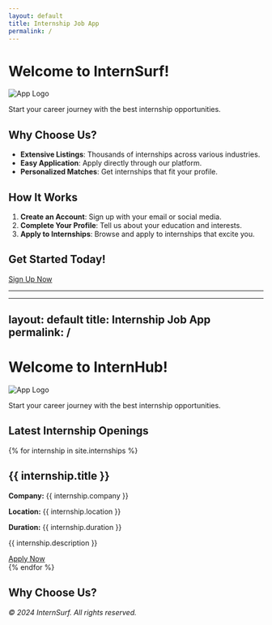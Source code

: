 ```yaml
---
layout: default
title: Internship Job App
permalink: /
---
```

# Welcome to InternSurf!

![App Logo](assets/logo.png)

Start your career journey with the best internship opportunities.

## Why Choose Us?

- **Extensive Listings**: Thousands of internships across various industries.
- **Easy Application**: Apply directly through our platform.
- **Personalized Matches**: Get internships that fit your profile.

## How It Works

1. **Create an Account**: Sign up with your email or social media.
2. **Complete Your Profile**: Tell us about your education and interests.
3. **Apply to Internships**: Browse and apply to internships that excite you.

## Get Started Today!

[Sign Up Now](signup.html)

---

---
layout: default
title: Internship Job App
permalink: /
---

# Welcome to InternHub!

![App Logo](assets/logo.png)

Start your career journey with the best internship opportunities.

## Latest Internship Openings

<div class="internship-list">
  {% for internship in site.internships %}
  <div class="internship-box">
    <h2>{{ internship.title }}</h2>
    <p><strong>Company:</strong> {{ internship.company }}</p>
    <p><strong>Location:</strong> {{ internship.location }}</p>
    <p><strong>Duration:</strong> {{ internship.duration }}</p>
    <p>{{ internship.description }}</p>
    <a href="{{ internship.apply_link }}">Apply Now</a>
  </div>
  {% endfor %}
</div>

## Why Choose Us?

<!-- Rest of your content -->


*© 2024 InternSurf. All rights reserved.*

